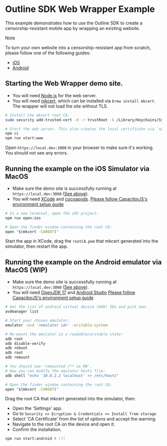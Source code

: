 # Outline SDK Web Wrapper Example

This example demonstrates how to use the Outline SDK to create a censorship-resistant mobile app by wrapping an existing website. 

> [!NOTE]
> To turn your own website into a censorship-resistant app from scratch, please follow one of the following guides:
> - [iOS](docs/ios.md)
> - [Android](docs/android.md)


## Starting the Web Wrapper demo site.

* You will need [Node.js](https://nodejs.org/en/) for the web server.
* You will need [mkcert](https://github.com/FiloSottile/mkcert), which can be installed via `brew install mkcert`. The wrapper will not load the site without TLS.

```sh
# Install the mkcert root CA:
sudo security add-trusted-cert -d -r trustRoot -k /Library/Keychains/System.keychain "$(mkcert -CAROOT)/rootCA.pem"

# Start the web server. This also creates the local certificate via `npm run cert:create`.
npm ci
npm run start:www
```

Open `https://local.dev:3000` in your browser to make sure it's working. You should not see any errors.


## Running the example on the **iOS Simulator** via MacOS

* Make sure the demo site is successfully running at `https://local.dev:3000` ([See above](#starting-the-web-wrapper-demo-site)).
* You will need [XCode](https://developer.apple.com/xcode/) and [cocoapods](https://cocoapods.org/). [Please follow CapacitorJS's environment setup guide](https://capacitorjs.com/docs/getting-started/environment-setup#ios-requirements)

```sh
# In a new terminal, open the iOS project:
npm run open:ios

# Open the finder window containing the root CA:
open "$(mkcert -CAROOT)"
```

Start the app in XCode, drag the `rootCA.pem` that mkcert generated into the simulator, then restart the app.

## Running the example on the **Android emulator** via MacOS (WIP)

* Make sure the demo site is successfully running at `https://local.dev:3000` ([See above](#starting-the-web-wrapper-demo-site)).
* You will need [OpenJDK 17](https://stackoverflow.com/a/70649641) and [Android Studio](https://developer.android.com/studio/) [Please follow CapacitorJS's environment setup guide](https://capacitorjs.com/docs/getting-started/environment-setup#android-requirements)

```sh
# Get the list of android virtual device (AVD) IDs and pick one:
avdmanager list

# Start your chosen emulator:
emulator -avd '<emulator id>' -writable-system

# Re-mount the emulator in a readable/writable state:
adb root
adb disable-verify
adb reboot
adb root
adb remount

# You should see 'remounted /** as RW'.
# Now you can modify the emulator hosts file:
adb shell "echo '10.0.2.2 localhost' >> /etc/hosts"

# Open the finder window containing the root CA:
open "$(mkcert -CAROOT)"
```

Drag the root CA that mkcert generated into the simulator, then:

- Open the 'Settings' app.
- Go to `Security >> Ecryption & Credentials >> Install from storage`
- Select 'CA Certificate' from the list of options and accept the warning.
- Navigate to the root CA on the device and open it.
- Confirm the installation.

```sh
npm run start:android # (?)
```
